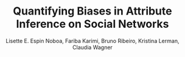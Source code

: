 ---
paperId: 39
author: Lisette E. Espin Noboa, Fariba Karimi, Bruno Ribeiro, Kristina Lerman, Claudia Wagner
publicationauthor: Espin Noboa, L. E. et al
title: Quantifying Biases in Attribute Inference on Social Networks
pitch: https://slideslive.com/38930539/quantifying-biases-in-attribute-inference-on-social-networks?ref=folder-55828
poster: Oral_Lisette_Espin1
alt: --
type: Oral
topic: Machine Learning
subtopic: Applications
link: https://research.latinxinai.org/papers/icml/2020/pdf/Oral_Lisette_Espin1.pdf
conference: icml
year: 2020
tags: icml-2020-op
location: Virtual
---